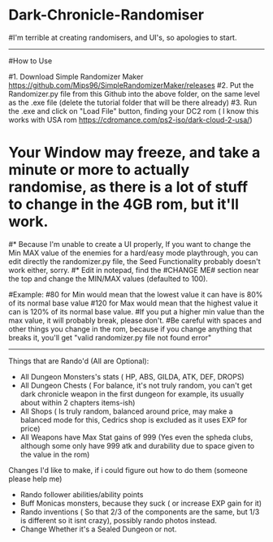 # Dark-Chronicle-Randomiser

#I'm terrible at creating randomisers, and UI's, so apologies to start.

--------------------------------
#How to Use

#1. Download Simple Randomizer Maker https://github.com/Mips96/SimpleRandomizerMaker/releases
#2. Put the Randomizer.py file from this Github into the above folder, on the same level as the .exe file (delete the tutorial folder that will be there already)
#3. Run the .exe and click on "Load File" button, finding your DC2 rom ( I know this works with USA rom https://cdromance.com/ps2-iso/dark-cloud-2-usa/)
#   Your Window may freeze, and take a minute or more to actually randomise, as there is a lot of stuff to change in the 4GB rom, but it'll work.
   
#* Because I'm unable to create a UI properly, If you want to change the Min MAX value of the enemies for a hard/easy mode playthrough, you can edit directly the randomizer.py file, the Seed Functionality probably doesn't work either, sorry.
#* Edit in notepad, find the #CHANGE ME# section near the top and change the MIN/MAX values (defaulted to 100).

#Example:
#80 for Min would mean that the lowest value it can have is 80% of its normal base value
#120 for Max would mean that the highest value it can is 120% of its normal base value.
#If you put a higher min value than the max value, it will probably break, please don't.
#Be careful with spaces and other things you change in the rom, because if you change anything that breaks it, you'll get "valid randomizer.py file not found error"

---------------------------------------

Things that are Rando'd (All are Optional):
* All Dungeon Monsters's stats ( HP, ABS, GILDA, ATK, DEF, DROPS)
* All Dungeon Chests ( For balance, it's not truly random, you can't get dark chronicle weapon in the first dungeon for example, its usually about within 2 chapters items-ish)
* All Shops ( Is truly random, balanced around price, may make a balanced mode for this, Cedrics shop is excluded as it uses EXP for price)
* All Weapons have Max Stat gains of 999 (Yes even the spheda clubs, although some only have 999 atk and durability due to space given to the value in the rom)

Changes I'd like to make, if i could figure out how to do them (someone please help me)
* Rando follower abilities/ability points
* Buff Monicas monsters, because they suck ( or increase EXP gain for it)
* Rando inventions ( So that 2/3 of the components are the same, but 1/3 is different so it isnt crazy), possibly rando photos instead.
* Change Whether it's a Sealed Dungeon or not.